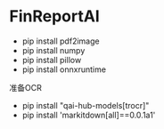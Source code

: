# FinReportAI
- pip install pdf2image
- pip install numpy
- pip install pillow
- pip install onnxruntime

准备OCR
- pip install "qai-hub-models[trocr]"
- pip install 'markitdown[all]==0.0.1a1'
